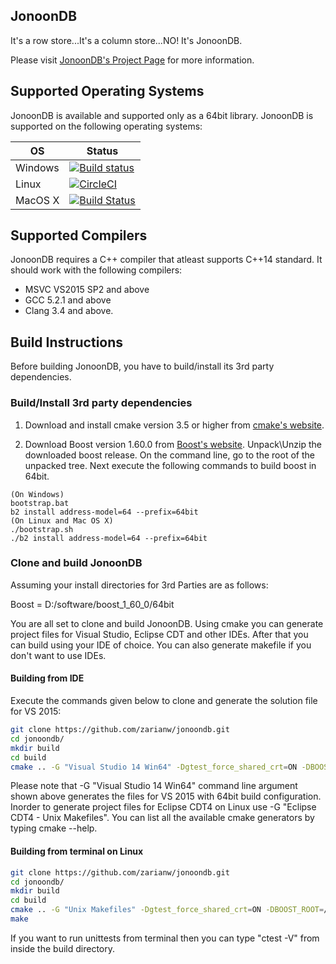 ## JonoonDB
It's a row store...It's a column store...NO! It's JonoonDB.

Please visit [JonoonDB's Project Page](http://zarianw.github.io/jonoondb) for more information.

## Supported Operating Systems
JonoonDB is available and supported only as a 64bit library. JonoonDB is supported on the following operating systems:

| OS | Status |
|---|---|
| Windows | [![Build status](https://ci.appveyor.com/api/projects/status/utd5fhm86epjxdg7/branch/master?svg=true)](https://ci.appveyor.com/project/zarianw/jonoondb/branch/master) |
| Linux | [![CircleCI](https://circleci.com/gh/zarianw/jonoondb/tree/master.svg?style=svg)](https://circleci.com/gh/zarianw/jonoondb/tree/master) |
| MacOS X | [![Build Status](https://travis-ci.org/zarianw/jonoondb.svg?branch=master)](https://travis-ci.org/zarianw/jonoondb) |

## Supported Compilers
JonoonDB requires a C++ compiler that atleast supports C++14 standard. It should work with the following compilers:

* MSVC VS2015 SP2 and above
* GCC 5.2.1 and above
* Clang 3.4 and above.

## Build Instructions
Before building JonoonDB, you have to build/install its 3rd party dependencies.

### Build/Install 3rd party dependencies
1. Download and install cmake version 3.5 or higher from [cmake's website](http://www.cmake.org/download/). 

2. Download Boost version 1.60.0 from [Boost's website](http://www.boost.org). Unpack\Unzip the downloaded boost release. On the command line, go to the root of the unpacked tree. Next execute the following commands to build boost in 64bit.

```
(On Windows)
bootstrap.bat
b2 install address-model=64 --prefix=64bit
(On Linux and Mac OS X)
./bootstrap.sh
./b2 install address-model=64 --prefix=64bit
```

### Clone and build JonoonDB
Assuming your install directories for 3rd Parties are as follows:

Boost = D:/software/boost_1_60_0/64bit

You are all set to clone and build JonoonDB. Using cmake you can generate project files for Visual Studio, Eclipse CDT and other IDEs. After that you can build using your IDE of choice. You can also generate makefile if you don't want to use IDEs.

#### Building from IDE
Execute the commands given below to clone and generate the solution file for VS 2015:
```sh
git clone https://github.com/zarianw/jonoondb.git
cd jonoondb/
mkdir build
cd build
cmake .. -G "Visual Studio 14 Win64" -Dgtest_force_shared_crt=ON -DBOOST_ROOT=D:/software/boost_1_60_0/64bit
```

Please note that -G "Visual Studio 14 Win64" command line argument shown above generates the files for VS 2015 with 64bit build configuration. Inorder to generate project files for Eclipse CDT4 on Linux use -G "Eclipse CDT4 - Unix Makefiles". You can list all the available cmake generators by typing cmake --help.

#### Building from terminal on Linux
```sh
git clone https://github.com/zarianw/jonoondb.git
cd jonoondb/
mkdir build
cd build
cmake .. -G "Unix Makefiles" -Dgtest_force_shared_crt=ON -DBOOST_ROOT=/path/to/boost
make
```

If you want to run unittests from terminal then you can type "ctest -V" from inside the build directory.
